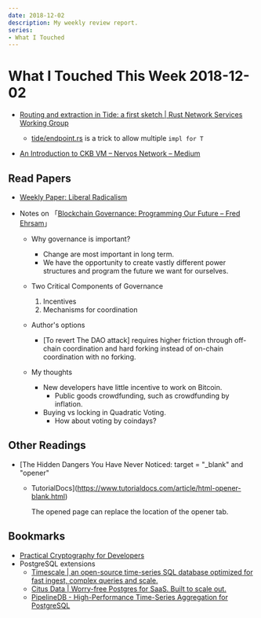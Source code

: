 ```yaml
---
date: 2018-12-02
description: My weekly review report.
series:
- What I Touched
---
```


# What I Touched This Week 2018-12-02


* [Routing and extraction in Tide: a first sketch | Rust Network Services
  Working
  Group](https://rust-lang-nursery.github.io/wg-net/2018/10/16/tide-routing.html)
    * [tide/endpoint.rs](https://github.com/rust-net-web/tide/blob/853f6204c5ce6b103dddc46d332b3e4426baef5a/src/endpoint.rs)
      is a trick to allow multiple `impl for T`

* [An Introduction to CKB VM – Nervos Network
  – Medium](https://medium.com/nervosnetwork/an-introduction-to-ckb-vm-9d95678a7757)

## Read Papers

- [Weekly Paper: Liberal Radicalism](ia-writer://open?path=/Locations/_Publish/§%20Blog/Posts/Posts%20-%202018/1812%20-%20Weekly%20Paper%20Liberal%20Radicalism/♯%20Weekly%20Paper%20Liberal%20Radicalism.md)
- Notes on 「[Blockchain Governance: Programming Our Future – Fred
  Ehrsam](https://medium.com/@FEhrsam/blockchain-governance-programming-our-future-c3bfe30f2d74)」

    - Why governance is important?
        - Change are most important in long term.
        - We have the opportunity to create vastly different power structures and program the future we want for ourselves.
    - Two Critical Components of Governance
        1. Incentives
        2. Mechanisms for coordination

    - Author's options

        - [To revert The DAO attack] requires higher friction through  off-chain coordination and hard forking instead of on-chain coordination with no forking.

    - My thoughts

        - New developers have little incentive to work on Bitcoin.
            - Public goods crowdfunding, such as crowdfunding by inflation.
        - Buying vs locking in Quadratic Voting.
            - How about voting by coindays?

## Other Readings

* [The Hidden Dangers You Have Never Noticed: target = "\_blank" and "opener"
  - TutorialDocs](https://www.tutorialdocs.com/article/html-opener-blank.html)

    The opened page can replace the location of the opener tab.

## Bookmarks

* [Practical Cryptography for Developers](https://cryptobook.nakov.com/)
* PostgreSQL extensions
    * [Timescale | an open-source time-series SQL database optimized for fast ingest, complex queries and scale.](https://www.timescale.com/)
    * [Citus Data | Worry-free Postgres for SaaS. Built to scale out.](https://www.citusdata.com/)
    * [PipelineDB - High-Performance Time-Series Aggregation for PostgreSQL](https://www.pipelinedb.com/)
